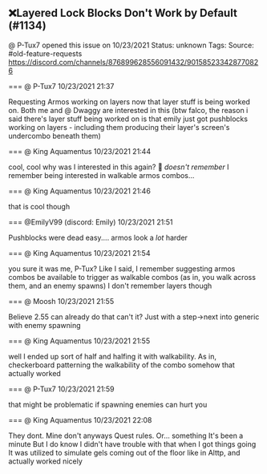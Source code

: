 ## ❌Layered Lock Blocks Don't Work by Default (#1134)
@ P-Tux7 opened this issue on 10/23/2021
Status: unknown
Tags: 
Source: #old-feature-requests https://discord.com/channels/876899628556091432/901585233428770826


=== @ P-Tux7 10/23/2021 21:37

Requesting Armos working on layers now that layer stuff is being worked on. Both me and @ Dwaggy are interested in this
(btw falco, the reason i said there's layer stuff being worked on is that emily just got pushblocks working on layers - including them producing their layer's screen's undercombo beneath them)

=== @ King Aquamentus 10/23/2021 21:44

cool, cool
why was I interested in this again? 🙂
*doesn't remember*
I remember being interested in walkable armos combos...

=== @ King Aquamentus 10/23/2021 21:46

that is cool though

=== @EmilyV99 (discord: Emily) 10/23/2021 21:51

Pushblocks were dead easy.... armos look a *lot* harder

=== @ King Aquamentus 10/23/2021 21:54

you sure it was me, P-Tux?
Like I said, I remember suggesting armos combos be available to trigger as walkable combos (as in, you walk across them, and an enemy spawns)
I don't remember layers though

=== @ Moosh 10/23/2021 21:55

Believe 2.55 can already do that can't it? Just with a step->next into generic with enemy spawning

=== @ King Aquamentus 10/23/2021 21:55

well
I ended up sort of half and halfing it with walkability. As in, checkerboard patterning the walkability of the combo
somehow that actually worked

=== @ P-Tux7 10/23/2021 21:59

that might be problematic if spawning enemies can hurt you

=== @ King Aquamentus 10/23/2021 22:08

They dont.
Mine don't anyways
Quest rules.
Or... something
It's been a minute
But I do know I didn't have trouble with that when I got things going
It was utilized to simulate gels coming out of the floor like in Alttp, and actually worked nicely
